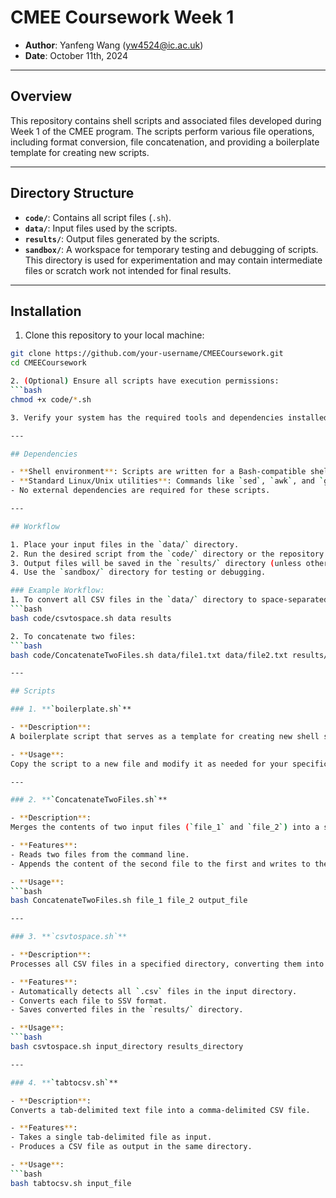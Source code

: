 # CMEE Coursework Week 1 

- **Author**: Yanfeng Wang (yw4524@ic.ac.uk)
- **Date**: October 11th, 2024  

---

## Overview

This repository contains shell scripts and associated files developed during Week 1 of the CMEE program. The scripts perform various file operations, including format conversion, file concatenation, and providing a boilerplate template for creating new scripts.  

---

## Directory Structure

- **`code/`**: Contains all script files (`.sh`).
- **`data/`**: Input files used by the scripts.
- **`results/`**: Output files generated by the scripts.
- **`sandbox/`**:  A workspace for temporary testing and debugging of scripts. This directory is used for experimentation and may contain intermediate files or scratch work not intended for final results.

---

## Installation

1. Clone this repository to your local machine:
  ```bash
  git clone https://github.com/your-username/CMEECoursework.git
  cd CMEECoursework

2. (Optional) Ensure all scripts have execution permissions:
  ```bash
  chmod +x code/*.sh

3. Verify your system has the required tools and dependencies installed (see below).

---

## Dependencies

- **Shell environment**: Scripts are written for a Bash-compatible shell. Ensure your system has a shell interpreter installed.  
- **Standard Linux/Unix utilities**: Commands like `sed`, `awk`, and `grep` are used in some scripts.  
- No external dependencies are required for these scripts.  

---

## Workflow

1. Place your input files in the `data/` directory.  
2. Run the desired script from the `code/` directory or the repository root.  
3. Output files will be saved in the `results/` directory (unless otherwise specified).  
4. Use the `sandbox/` directory for testing or debugging.  

### Example Workflow:
1. To convert all CSV files in the `data/` directory to space-separated files:
  ```bash
  bash code/csvtospace.sh data results

2. To concatenate two files:
  ```bash
  bash code/ConcatenateTwoFiles.sh data/file1.txt data/file2.txt results/combined.txt

---

## Scripts

### 1. **`boilerplate.sh`**

- **Description**:  
  A boilerplate script that serves as a template for creating new shell scripts. Includes common structure and comments to streamline script creation.

- **Usage**:  
  Copy the script to a new file and modify it as needed for your specific task.

---

### 2. **`ConcatenateTwoFiles.sh`**

- **Description**:  
  Merges the contents of two input files (`file_1` and `file_2`) into a specified output file (`output_file`).

- **Features**:  
  - Reads two files from the command line.  
  - Appends the content of the second file to the first and writes to the output file.  

- **Usage**:  
  ```bash
  bash ConcatenateTwoFiles.sh file_1 file_2 output_file

---

### 3. **`csvtospace.sh`**

- **Description**:  
  Processes all CSV files in a specified directory, converting them into space-separated values (SSV) files, and saves the output in a `results/` directory.

- **Features**:  
  - Automatically detects all `.csv` files in the input directory.  
  - Converts each file to SSV format.  
  - Saves converted files in the `results/` directory.  

- **Usage**:  
  ```bash
  bash csvtospace.sh input_directory results_directory

---

### 4. **`tabtocsv.sh`**

- **Description**:  
  Converts a tab-delimited text file into a comma-delimited CSV file.

- **Features**:  
  - Takes a single tab-delimited file as input.  
  - Produces a CSV file as output in the same directory.  

- **Usage**:  
  ```bash
  bash tabtocsv.sh input_file

